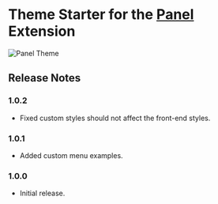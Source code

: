 Theme Starter for the [Panel](https://github.com/mecha-cms/x.panel) Extension
=============================================================================

![Panel Theme](https://user-images.githubusercontent.com/1669261/92398791-635f7000-f153-11ea-88a3-a614caa64247.png)

Release Notes
-------------

### 1.0.2

 - Fixed custom styles should not affect the front-end styles.

### 1.0.1

 - Added custom menu examples.

### 1.0.0

 - Initial release.
